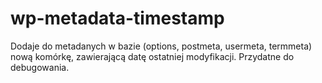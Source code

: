 # wp-metadata-timestamp
Dodaje do metadanych w bazie (options, postmeta, usermeta, termmeta) nową komórkę, zawierającą datę ostatniej modyfikacji. Przydatne do debugowania.
